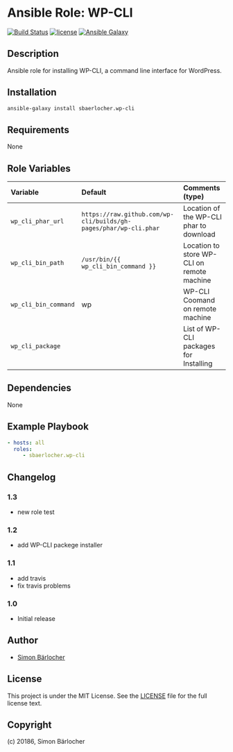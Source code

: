 # Ansible Role: WP-CLI

[![Build Status](https://travis-ci.org/sbaerlocher/ansible.wp-cli.svg?branch=master)](https://travis-ci.org/sbaerlocher/ansible.wp-cli) [![license](https://img.shields.io/github/license/mashape/apistatus.svg)](https://sbaerlo.ch/licence) [![Ansible Galaxy](http://img.shields.io/badge/ansible--galaxy-wp-cli-blue.svg)](https://galaxy.ansible.com/sbaerlocher/wp-cli)

## Description

Ansible role for installing WP-CLI, a command line interface for WordPress.

## Installation

```bash
ansible-galaxy install sbaerlocher.wp-cli
```

## Requirements

None

## Role Variables

| Variable             | Default     | Comments (type)                                   |
| :---                 | :---        | :---                                              |
| ```wp_cli_phar_url``` | ```https://raw.github.com/wp-cli/builds/gh-pages/phar/wp-cli.phar``` | Location of the WP-CLI phar to download |
| ```wp_cli_bin_path``` | ```/usr/bin/{{ wp_cli_bin_command }}``` | Location to store WP-CLI on remote machine |
| ```wp_cli_bin_command``` | wp | WP-CLI Coomand on remote machine |
| ```wp_cli_package```  |  | List of WP-CLI packages for Installing |

## Dependencies

None

## Example Playbook

```yml
- hosts: all
  roles:
     - sbaerlocher.wp-cli
```

## Changelog

### 1.3

* new role test

### 1.2

* add WP-CLI packege installer

### 1.1

* add travis
* fix travis problems

### 1.0

* Initial release

## Author

* [Simon Bärlocher](https://sbaerlocher.ch)

## License

This project is under the MIT License. See the [LICENSE](https://sbaerlo.ch/licence) file for the full license text.

## Copyright

(c) 20186, Simon Bärlocher
